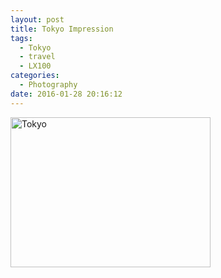 ```yaml
---
layout: post
title: Tokyo Impression
tags:
  - Tokyo
  - travel
  - LX100
categories:
  - Photography
date: 2016-01-28 20:16:12
---
```


<a data-flickr-embed="true" data-header="true" data-footer="true"  href="https://www.flickr.com/photos/wittyfilter/albums/72157664275749082" title="Tokyo"><img src="https://farm2.staticflickr.com/1623/24098096153_7494dc0c4d_n.jpg" width="320" height="240" alt="Tokyo"></a><script async src="//embedr.flickr.com/assets/client-code.js" charset="utf-8"></script>